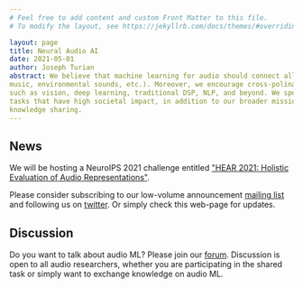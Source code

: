 ```yaml
---
# Feel free to add content and custom Front Matter to this file.
# To modify the layout, see https://jekyllrb.com/docs/themes/#overriding-theme-defaults

layout: page
title: Neural Audio AI
date: 2021-05-01
author: Joseph Turian
abstract: We believe that machine learning for audio should connect all subcommunities of audio ML researchers (speech,
music, environmental sounds, etc.). Moreover, we encourage cross-polination of audio ML research with adjacent fields,
such as vision, deep learning, traditional DSP, NLP, and beyond. We specifically encourage benchmarking on audio ML
tasks that have high societal impact, in addition to our broader mission of promoting cross-domain evaluation and
knowledge sharing.
---
```


## News

We will be hosting a NeuroIPS 2021 challenge entitled ["HEAR 2021: Holistic Evaluation of Audio
Representations"](https://neuralaudio.ai/hear2021-holistic-evaluation-of-audio-representations.html).

Please consider subscribing to our low-volume announcement [mailing list](http://eepurl.com/hwrhrz) and following us on
[twitter](https://twitter.com/neuralaudio). Or simply check this web-page for updates.

## Discussion

Do you want to talk about audio ML? Please join our [forum](https://discuss.neuralaudio.ai/). Discussion is open to all
audio researchers, whether you are participating in the shared task or simply want to exchange knowledge on audio ML.

